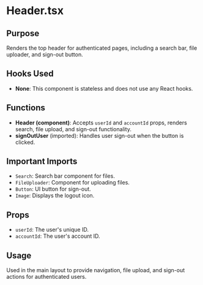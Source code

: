 # Header.tsx

## Purpose
Renders the top header for authenticated pages, including a search bar, file uploader, and sign-out button.

## Hooks Used
- **None**: This component is stateless and does not use any React hooks.

## Functions
- **Header (component)**: Accepts `userId` and `accountId` props, renders search, file upload, and sign-out functionality.
- **signOutUser** (imported): Handles user sign-out when the button is clicked.

## Important Imports
- `Search`: Search bar component for files.
- `FileUploader`: Component for uploading files.
- `Button`: UI button for sign-out.
- `Image`: Displays the logout icon.

## Props
- `userId`: The user's unique ID.
- `accountId`: The user's account ID.

## Usage
Used in the main layout to provide navigation, file upload, and sign-out actions for authenticated users.
